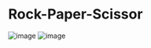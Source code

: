 # Rock-Paper-Scissor
![image](https://user-images.githubusercontent.com/75296055/162613197-4a8f96b8-8f40-4f86-84b1-278ea71d44c9.png)
![image](https://user-images.githubusercontent.com/75296055/162613206-f4c4aca8-5ceb-492a-86c5-d966d4264d33.png)
